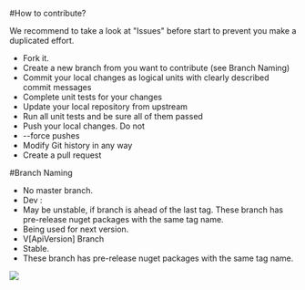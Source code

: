 #How to contribute?

We recommend to take a look at "Issues" before start to prevent you make a duplicated effort.

* Fork it.
* Create a new branch from you want to contribute (see Branch Naming)
* Commit your local changes as logical units with clearly described commit messages
* Complete unit tests for your changes
*	Update your local repository from upstream
*	Run all unit tests and be sure all of them passed
*	Push your local changes. Do not
 *	--force pushes
 *	Modify Git history in any way
* Create a pull request

#Branch Naming
*	No master branch.
*	Dev :
 *	May be unstable, if branch is ahead of the last tag. These branch has pre-release nuget packages with the same tag name.
 *	Being used for next version.
*	V[ApiVersion] Branch
 *	Stable.
 *	These branch has pre-release nuget packages with the same tag name.


 ![](https://cdn.rawgit.com/XomniCloud/xomni-sdk-dotnet/dev/assets/branch_schema.png)

